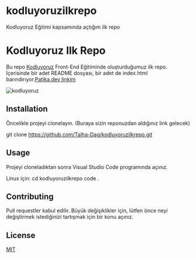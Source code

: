 # kodluyoruzilkrepo
Kodluyoruz Eğitimi kapsamında açtığım ilk repo
# Kodluyoruz Ilk Repo

Bu repo [Kodluyoruz](https://www.kodluyoruz.org/) Front-End Eğitiminde oluşturduğumuz ilk repo. İçerisinde bir adet README dosyası, bir adet de index.html barındırıyor.[Patika.dev linkim](https://app.patika.dev/talhadag)

![kodluyoruz](https://user-images.githubusercontent.com/123738520/220455747-287a6200-651a-4c8e-abab-d4421603eb0f.png)


## Installation

Öncelikle projeyi clonelayın. (Buraya sizin reponuzdan aldığınız link gelecek)

git clone https://github.com/Talha-Dag/kodluyoruzilkrepo.git


## Usage

Projeyi cloneladıktan sonra Visual Studio Code programında açınız.

Linux için:
cd kodluyoruzilkrepo
code .


## Contributing
Pull requestler kabul edilir. Büyük değişiklikler için, lütfen önce neyi değiştirmek istediğinizi tartışmak için bir konu açınız.



## License
[MIT](https://choosealicense.com/licenses/mit/)
